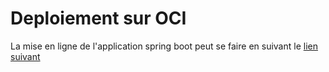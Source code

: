 # Deploiement sur OCI

La mise en ligne de l'application spring boot peut se faire en suivant le [lien suivant](https://www.notion.so/trustup/Mise-en-ligne-sur-OCI-220d9fec041b405a952e9543d82942f3?source=copy_link)